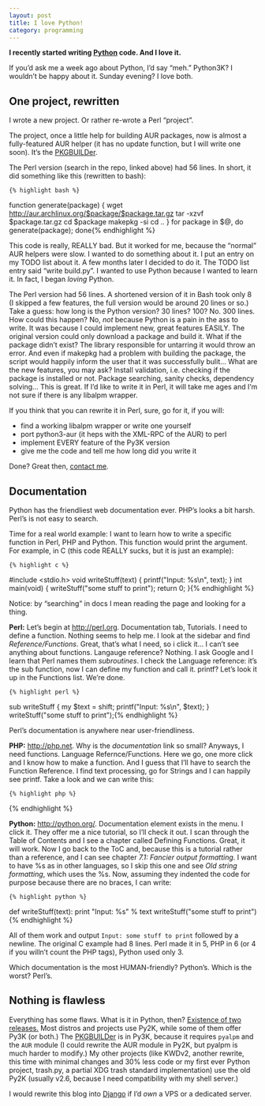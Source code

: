 ```yaml
---
layout: post
title: I love Python!
category: programming
---
```

**I recently started writing [Python][] code. And I love it.**

If you’d ask me a week ago about Python, I’d say “meh.”  Python3K?  I
wouldn’t be happy about it.  Sunday evening?  I love both.

One project, rewritten
----------------------
I wrote a new project.  Or rather re-wrote a Perl “project”.

The project, once a little help for building AUR packages, now is almost
a fully-featured AUR helper (it has no update function, but I will
write one soon).  It’s the [PKGBUILDer][].

The Perl version (search in the repo, linked above) had 56 lines.  In
short, it did something like this (rewritten to bash):

    {% highlight bash %}
function generate(package) {
    wget http://aur.archlinux.org/$package/$package.tar.gz
    tar -xzvf $package.tar.gz
    cd $package
    makepkg -si
    cd ..
}
for package in $@, do generate(package); done{% endhighlight %}

This code is really, REALLY bad.  But it worked for me, because the
“normal” AUR helpers were slow.  I wanted to do something about it.  I put
an entry on my TODO list about it.  A few months later I decided to do it.
The TODO list entry said “write build.py”.  I wanted to use Python because
I wanted to learn it.  In fact, I began *loving* Python.

The Perl version had 56 lines.  A shortened version of it in Bash took only
8 (I skipped a few features, the full version would be around 20 lines or
so.)  Take a guess: how long is the Python version? 30 lines?  100?  No.
300 lines.  How could this happen?  No, *not* because Python is a pain in
the ass to write.  It was because I could implement new, great features
EASILY.  The original version could only download a package and build it.
What if the package didn’t exist?  The library responsible for untarring it
would throw an error.  And even if makepkg had a problem with building the
package, the script would happily inform the user that it was successfully
bulit…  What are the new features, you may ask?  Install validation, i.e.
checking if the package is installed or not.  Package searching, sanity
checks, dependency solving…  This is great.  If I’d like to write it in
Perl, it will take me ages and I’m not sure if there is any libalpm
wrapper.

If you think that you can rewrite it in Perl, sure, go for it, if you will:

 * find a working libalpm wrapper or write one yourself
 * port python3-aur (it heps with the XML-RPC of the AUR) to perl
 * implement EVERY feature of the Py3K version
 * give me the code and tell me how long did you write it

Done?  Great then, [contact me](http://kwpolska.tk/contact/).

Documentation
-------------
Python has the friendliest web documentation ever.  PHP’s looks a bit
harsh.  Perl’s is not easy to search.

Time for a real world example:  I want to learn how to write a specific
function in Perl, PHP and Python.  This function would print the argument.
For example, in C (this code REALLY sucks, but it is just an example):

    {% highlight c %}
#include <stdio.h>
void writeStuff(text) {
    printf("Input: %s\n", text);
}
int main(void) {
    writeStuff("some stuff to print");
    return 0;
}{% endhighlight %}

Notice: by “searching” in docs I mean reading the page and looking for
a thing.

**Perl:** Let’s begin at <http://perl.org>. Documentation tab, Tutorials.
I need to define a function.  Nothing seems to help me.  I look at the
sidebar and find *Reference/Functions*.  Great, that’s what I need, so i
click it…  I can’t see anything about functions.  Langauge reference?
Nothing.  I ask Google and I learn that Perl names them *subroutines*.  I
check the Language reference:  it’s the sub function, now I can define my
function and call it.  printf?  Let’s look it up in the Functions list.
We’re done.

    {% highlight perl %}
sub writeStuff {
    my $text = shift;
    printf("Input: %s\n", $text);
}
writeStuff("some stuff to print");{% endhighlight %}

Perl’s documentation is anywhere near user-friendliness.

**PHP:** <http://php.net>.  Why is the *documentation* link so small?
Anyways, I need functions.  Language Refernce/Functions.  Here we go, one
more click and I know how to make a function.  And I guess that I’ll have
to search the Function Reference.  I find text processing, go for Strings
and I can happily see printf.  Take a look and we can write this:

    {% highlight php %}
<?php
function writeStuff($text) {
    printf("Input: %s\n", $text);
}
writeStuff("some stuff to print");
?>{% endhighlight %}

**Python:** <http://python.org/>.  Documentation element exists in the
menu.  I click it.  They offer me a nice tutorial, so I’ll check it out.
I scan through the Table of Contents and I see a chapter called Defining
Functions.  Great, it will work.  Now I go back to the ToC and, because
this is a tutorial rather than a reference, and I can see chapter *7.1:
Fancier output formatting*.  I want to have %s as in other languages, so
I skip this one and see *Old string formatting*, which uses the %s.  Now,
assuming they indented the code for purpose because there are no braces,
I can write:

    {% highlight python %}
def writeStuff(text):
    print "Input: %s" % text
writeStuff("some stuff to print"){% endhighlight %}

All of them work and output `Input: some stuff to print` followed by a
newline.  The original C example had 8 lines.  Perl made it in 5, PHP
in 6 (or 4 if you willn’t count the PHP tags), Python used only 3.

Which documentation is the most HUMAN-friendly?  Python’s.  Which is the
worst? Perl’s.

Nothing is flawless
-------------------
Everything has some flaws.  What is it in Python, then?  [Existence of two
releases.][pyver]  Most distros and projects use Py2K, while some of them
offer Py3K (or both.)  The [PKGBUILDer][] is in Py3K, because it requires
`pyalpm` and the `AUR` module (I could rewrite the AUR module in Py2K, but
pyalpm is much harder to modify.)  My other projects (like KWDv2, another
rewrite, this time with minimal changes and 30% less code or my first ever
Python project, trash.py, a partial XDG trash standard implementation) use
the old Py2K (usually v2.6, because I need compatibility with my shell
server.)

I would rewrite this blog into [Django][] if I’d *own* a VPS or
a dedicated server.

[Python]: http://python.org/ "Python"
[PKGBUILDer]: https://github.com/Kwpolska/kru/tree/master/pkgbuilder "kru/pkgbuilder"
[pyver]: http://wiki.python.org/moin/Python2orPython3 "Py2K or Py3K?"
[Django]: https://www.djangoproject.com/ "Django"
